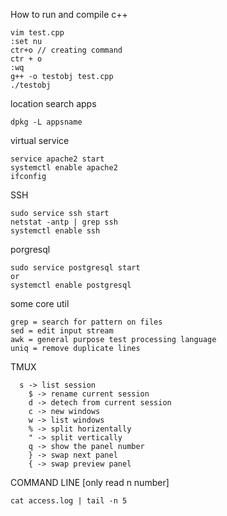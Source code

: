 How to run and compile c++
```
vim test.cpp
:set nu
ctr+o // creating command
ctr + o
:wq
g++ -o testobj test.cpp
./testobj
```
location search apps
```
dpkg -L appsname
```
virtual service
```
service apache2 start
systemctl enable apache2
ifconfig
```
SSH
```
sudo service ssh start
netstat -antp | grep ssh
systemctl enable ssh
```
porgresql
```
sudo service postgresql start
or
systemctl enable postgresql
```
some core util
```
grep = search for pattern on files 
sed = edit input stream
awk = general purpose test processing language
uniq = remove duplicate lines
```
TMUX
```
  s -> list session
	$ -> rename current session
	d -> detech from current session
	c -> new windows
	w -> list windows
	% -> split horizentally
	" -> split vertically
	q -> show the panel number
	} -> swap next panel
	{ -> swap preview panel
```
COMMAND LINE [only read n number]
```
cat access.log | tail -n 5
```
